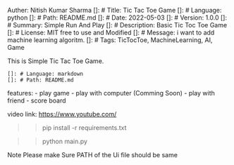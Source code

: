 Auther: Nitish Kumar Sharma
[]: # Title: Tic Tac Toe Game
[]: # Language: python
[]: # Path: README.md
[]: # Date: 2022-05-03
[]: # Version: 1.0.0
[]: # Summary: Simple Run And Play
[]: # Description: Basic Tic Toc Toe Game
[]: # License: MIT free to use and Modified
[]: # Message: i want to add machine learning algoritm. 
[]: # Tags: TicTocToe, MachineLearning, AI, Game

This is Simple Tic Tac Toe Game.
    
    []: # Language: markdown
    []: # Path: README.md


features:
    - play game
    - play with computer (Comming Soon)
    - play with friend 
    - score board

video link: https://www.youtube.com/


<!-- installatoin Guid -->

>> pip install -r requirements.txt

>> python main.py

<!-- Note Please make Sure PATH of the Ui file should be same -->
Note Please make Sure PATH of the Ui file should be same